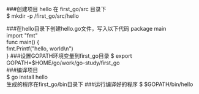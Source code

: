 ###创建项目 hello 在 first_go/src 目录下  
    $ mkdir -p /first_go/src/hello  

###在hello目录下创建hello.go文件，写入以下代码 
    package main  
    import "fmt"  
    func main() {  
      fmt.Printf("hello, world\n")  
    }
###设置GOPATH环境变量到first_go目录
    $ export GOPATH=$HOME/go/work/go-study/first_go  
###编译项目  
    $ go install hello  
  生成的程序在first_go/bin目录下
###运行编译好的程序
    $ $GOPATH/bin/hello
